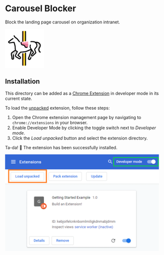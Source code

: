 # Carousel Blocker

Block the landing page carousel on organization intranet. 

![cb-icon](https://github.com/lizlove/carousel-blocker/blob/main/images/cb128.png?raw=true)

## Installation

This directory can be added as a [Chrome Extension][extensions] in developer mode in its current state. 

To load the [unpacked][unpacked] extension, follow these steps:
1. Open the Chrome extension management page by navigating to `chrome://extensions` in your browser.
2. Enable Developer Mode by clicking the toggle switch next to *Developer mode*.
3. Click the *Load unpacked* button and select the extension directory.

Ta-da! 🥳 The extension has been successfully installed. 

![screenshot](https://github.com/lizlove/carousel-blocker/blob/main/images/screenshot.png?raw=true)

[unpacked]: https://developer.chrome.com/docs/extensions/mv3/getstarted/#unpacked
[extensions]: https://developer.chrome.com/docs/extensions/mv3/
